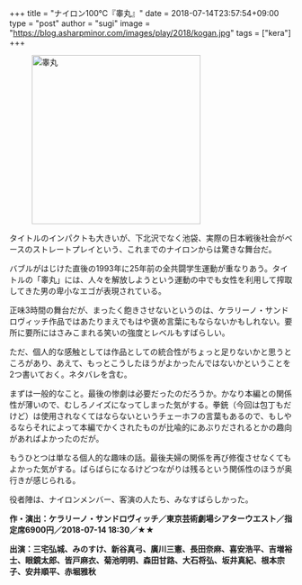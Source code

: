 +++
title = "ナイロン100℃『睾丸』"
date = 2018-07-14T23:57:54+09:00
type = "post"
author = "sugi"
image = "https://blog.asharpminor.com/images/play/2018/kogan.jpg"
tags = ["kera"]
+++
<figure class="alignleft"><img src="/images/play/2018/kogan.jpg" alt="睾丸" style="width: 300px !important;"></figure>

タイトルのインパクトも大きいが、下北沢でなく池袋、実際の日本戦後社会がベースのストレートプレイという、これまでのナイロンからは驚きな舞台だ。

バブルがはじけた直後の1993年に25年前の全共闘学生運動が重なりあう。タイトルの「睾丸」には、人々を解放しようという運動の中でも女性を利用して搾取してきた男の卑小なエゴが表現されている。

正味3時間の舞台だが、まったく飽きさせないというのは、ケラリーノ・サンドロヴィッチ作品ではあたりまえでもはや褒め言葉にもならないかもしれない。要所に要所にはさみこまれる笑いの強度とレベルもすばらしい。

ただ、個人的な感触としては作品としての統合性がちょっと足りないかと思うところがあり、あえて、もっとこうしたほうがよかったんではないかということを2つ書いておく。ネタバレを含む。

まずは一般的なこと。最後の惨劇は必要だったのだろうか。かなり本編との関係性が薄いので、むしろノイズになってしまった気がする。拳銃（今回は包丁もだけど）は使用されなくてはならないというチェーホフの言葉もあるので、もしやるならそれによって本編でかくされたものが比喩的にあぶりだされるとかの趣向があればよかったのだが。

もうひとつは単なる個人的な趣味の話。最後夫婦の関係を再び修復させなくてもよかった気がする。ばらばらになるけどつながりは残るという関係性のほうが奥行きが感じられる。

役者陣は、ナイロンメンバー、客演の人たち、みなすばらしかった。

**作・演出：ケラリーノ・サンドロヴィッチ／東京芸術劇場シアターウエスト／指定席6900円／2018-07-14 18:30／★★**

**出演：三宅弘城、みのすけ、新谷真弓、廣川三憲、長田奈麻、喜安浩平、吉増裕士、眼鏡太郎、皆戸麻衣、菊池明明、森田甘路、大石将弘、坂井真紀、根本宗子、安井順平、赤堀雅秋**
